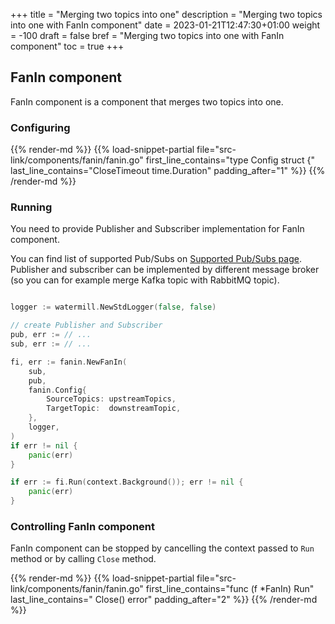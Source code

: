 +++
title = "Merging two topics into one"
description = "Merging two topics into one with FanIn component"
date = 2023-01-21T12:47:30+01:00
weight = -100
draft = false
bref = "Merging two topics into one with FanIn component"
toc = true
+++

## FanIn component

FanIn component is a component that merges two topics into one.

### Configuring

{{% render-md %}}
{{% load-snippet-partial file="src-link/components/fanin/fanin.go" first_line_contains="type Config struct {" last_line_contains="CloseTimeout time.Duration" padding_after="1" %}}
{{% /render-md %}}

### Running

You need to provide Publisher and Subscriber implementation for FanIn component.

You can find list of supported Pub/Subs on [Supported Pub/Subs page](/pubsubs/).
Publisher and subscriber can be implemented by different message broker (so you can for example merge Kafka topic with RabbitMQ topic).

```go

logger := watermill.NewStdLogger(false, false)

// create Publisher and Subscriber
pub, err := // ...
sub, err := // ...

fi, err := fanin.NewFanIn(
    sub,
    pub,
    fanin.Config{
        SourceTopics: upstreamTopics,
        TargetTopic:  downstreamTopic,
    },
    logger,
)
if err != nil {
    panic(err)
}

if err := fi.Run(context.Background()); err != nil {
    panic(err)
}
```

### Controlling FanIn component

FanIn component can be stopped by cancelling the context passed to `Run` method or by calling `Close` method.

{{% render-md %}}
{{% load-snippet-partial file="src-link/components/fanin/fanin.go" first_line_contains="func (f *FanIn) Run" last_line_contains=" Close() error" padding_after="2" %}}
{{% /render-md %}}
